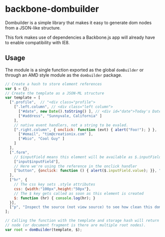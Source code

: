 # backbone-dombuilder

Dombuilder is a simple library that makes it easy to generate dom nodes from a JSON-like structure.

This fork makes use of dependencies a Backbone.js app will already have to enable compatibility with IE8.

## Usage

The module is a single function exported as the global `domBuilder` or through an AMD style module as the `dombuilder` package.

```js
// Create a hash to store element references
var $ = {};
// Create the template as a JSON-ML structure
var template = [
  [".profile",  // "<div class="profile">
    [".left.column", // <div class="left column">
      ["#date", new Date().toString() ], // <div id="date">Today's Date</div>
      ["#address", "Sunnyvale, California" ]
    ],
    // native event handlers, not a string to be evaled.
    [".right.column", { onclick: function (evt) { alert("Foo!"); } },
      ["#email", "tim@creationix.com" ],
      ["#bio", "Cool Guy" ]
    ]
  ],
  [".form",
    // $inputField means this element will be available as $.inputField when the call returns.
    ["input$inputField"],
    // Here we're using the reference in the onclick handler
    ["button", {onclick: function () { alert($.inputField.value); }}, "Click Me"]
  ],
  ["hr", {
    // The css key sets .style attributes
    css: {width:"100px",height:"50px"},
    // The $ key gets called as soon as this element is created
    $: function (hr) { console.log(hr); }
  }],
  ["p", "Inspect the source (not view source) to see how clean this dom is!"]
];

// Calling the function with the template and storage hash will return the root
// node (or document fragment is there are multiple root nodes).
var root = domBuilder(template, $);
```